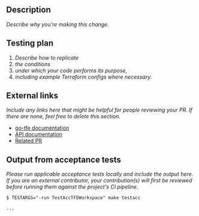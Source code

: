 ## Description

_Describe why you're making this change._

## Testing plan

1.  _Describe how to replicate_
1.  _the conditions_
1.  _under which your code performs its purpose,_
1.  _including example Terraform configs where necessary._

## External links

_Include any links here that might be helpful for people reviewing your PR. If there are none, feel free to delete this section._

- [go-tfe documentation](https://pkg.go.dev/github.com/hashicorp/go-tfe?tab=doc#xxxx)
- [API documentation](https://www.terraform.io/docs/cloud/api/xxxx.html)
- [Related PR](https://github.com/hashicorp/terraform-provider-tfe/pull/xxxx)

## Output from acceptance tests

_Please run applicable acceptance tests locally and include the output here. If you are an external
contributor, your contribution(s) will first be reviewed before running them against the project's
CI pipeline._

```
$ TESTARGS="-run TestAccTFEWorkspace" make testacc 

...
```

